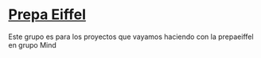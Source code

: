 # [Prepa Eiffel](http://prepaeiffel.mx/)

Este grupo es para los proyectos que vayamos haciendo con la prepaeiffel en grupo Mind
